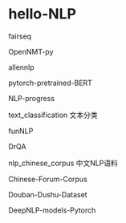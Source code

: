 # hello-NLP

fairseq

OpenNMT-py

allennlp

pytorch-pretrained-BERT

NLP-progress

text_classification  文本分类

funNLP

DrQA

nlp_chinese_corpus 中文NLP语料

Chinese-Forum-Corpus

Douban-Dushu-Dataset                                                  

DeepNLP-models-Pytorch

